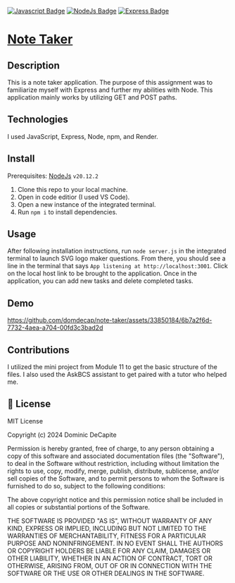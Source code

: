 [![Javascript Badge](https://img.shields.io/badge/JavaScript-F7DF1E?logo=javascript&logoColor=000&style=for-the-badge)]() [![NodeJs Badge](https://img.shields.io/badge/NodeJs-339933?logo=node.js&logoColor=FFF&style=for-the-badge)]()  [![Express Badge](https://img.shields.io/badge/Express-000000?logo=express&logoColor=FFF&style=for-the-badge)]()

# [Note Taker](https://github.com/domdecap/note-taker)



## Description

This is a note taker application. The purpose of this assignment was to familiarize myself with Express and further my abilities with Node. This application mainly works by utilizing GET and POST paths.

## Technologies

I used JavaScript, Express, Node, npm, and Render.

## Install

Prerequisites: [NodeJs](https://nodejs.org/en) ```v20.12.2```

1. Clone this repo to your local machine.
2. Open in code editior (I used VS Code).
3. Open a new instance of the integrated terminal.
4. Run ```npm i``` to install dependencies.

## Usage

After following installation instructions, run ```node server.js``` in the integrated terminal to launch SVG logo maker questions. From there, you should see a line in the terminal that says ```App listening at http://localhost:3001```. Click on the local host link to be brought to the application. Once in the application, you can add new tasks and delete completed tasks.

## Demo


https://github.com/domdecap/note-taker/assets/33850184/6b7a2f6d-7732-4aea-a704-00fd3c3bad2d


## Contributions

I utilized the mini project from Module 11 to get the basic structure of the files. I also used the AskBCS assistant to get paired with a tutor who helped me.

## 📜 License

MIT License

Copyright (c) 2024 Dominic DeCapite

Permission is hereby granted, free of charge, to any person obtaining a copy
of this software and associated documentation files (the "Software"), to deal
in the Software without restriction, including without limitation the rights
to use, copy, modify, merge, publish, distribute, sublicense, and/or sell
copies of the Software, and to permit persons to whom the Software is
furnished to do so, subject to the following conditions:

The above copyright notice and this permission notice shall be included in all
copies or substantial portions of the Software.

THE SOFTWARE IS PROVIDED "AS IS", WITHOUT WARRANTY OF ANY KIND, EXPRESS OR
IMPLIED, INCLUDING BUT NOT LIMITED TO THE WARRANTIES OF MERCHANTABILITY,
FITNESS FOR A PARTICULAR PURPOSE AND NONINFRINGEMENT. IN NO EVENT SHALL THE
AUTHORS OR COPYRIGHT HOLDERS BE LIABLE FOR ANY CLAIM, DAMAGES OR OTHER
LIABILITY, WHETHER IN AN ACTION OF CONTRACT, TORT OR OTHERWISE, ARISING FROM,
OUT OF OR IN CONNECTION WITH THE SOFTWARE OR THE USE OR OTHER DEALINGS IN THE
SOFTWARE.
